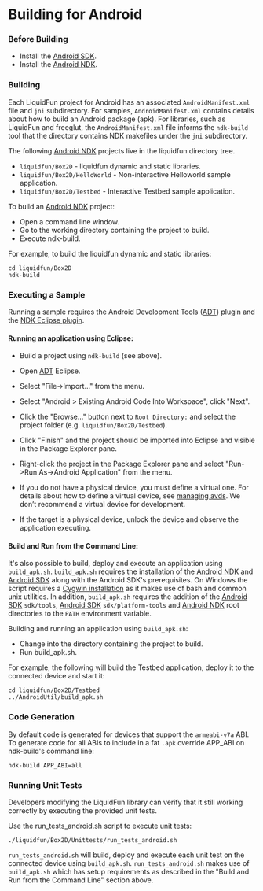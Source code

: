 # Building for Android

### Before Building

-   Install the [Android SDK].
-   Install the [Android NDK].

### Building

Each LiquidFun project for Android has an associated `AndroidManifest.xml`
file and `jni` subdirectory.  For samples, `AndroidManifest.xml` contains
details about how to build an Android package (apk).  For libraries, such as
LiquidFun and freeglut, the `AndroidManifest.xml` file informs the `ndk-build`
tool that the directory contains NDK makefiles under the `jni` subdirectory.

The following [Android NDK][] projects live in the liquidfun directory tree.

-   `liquidfun/Box2D` - liquidfun dynamic and static libraries.
-   `liquidfun/Box2D/HelloWorld` - Non-interactive Helloworld sample
     application.
-   `liquidfun/Box2D/Testbed` - Interactive Testbed sample application.

To build an [Android NDK][] project:

-   Open a command line window.
-   Go to the working directory containing the project to build.
-   Execute ndk-build.

For example, to build the liquidfun dynamic and static libraries:

    cd liquidfun/Box2D
    ndk-build

### Executing a Sample

Running a sample requires the Android Development Tools ([ADT][]) plugin and
the [NDK Eclipse plugin][].

#### Running an application using Eclipse:

-   Build a project using `ndk-build` (see above).
-   Open [ADT][] Eclipse.
-   Select "File->Import..." from the menu.
-   Select "Android > Existing Android Code Into Workspace", click "Next".
-   Click the "Browse..." button next to `Root Directory:` and select the
    project folder (e.g. `liquidfun/Box2D/Testbed`).
-   Click "Finish" and the project should be imported into Eclipse and visible
    in the Package Explorer pane.
-   Right-click the project in the Package Explorer pane and select
    "Run->Run As->Android Application" from the menu.
-   If you do not have a physical device, you must define a virtual one.
    For details about how to define a virtual device, see [managing avds][].
    We don’t recommend a virtual device for development.

-   If the target is a physical device, unlock the device and observe the application executing.

#### Build and Run from the Command Line:

It's also possible to build, deploy and execute an application using
`build_apk.sh`.  `build_apk.sh` requires the installation of the
[Android NDK][] and [Android SDK][] along with the Android SDK's prerequisites.
On Windows the script requires a [Cygwin installation][] as it
makes use of bash and common unix utilities.  In addition, `build_apk.sh`
requires the addition of the [Android SDK][] `sdk/tools`, [Android SDK][]
`sdk/platform-tools` and [Android NDK][] root directories to the `PATH`
environment variable.

Building and running an application using `build_apk.sh`:

-   Change into the directory containing the project to build.
-   Run build\_apk.sh.

For example, the following will build the Testbed application, deploy it to
the connected device and start it:

    cd liquidfun/Box2D/Testbed
    ../AndroidUtil/build_apk.sh

### Code Generation

By default code is generated for devices that support the `armeabi-v7a` ABI.
To generate code for all ABIs to include in a fat `.apk` override APP\_ABI on
ndk-build's command line:

    ndk-build APP_ABI=all

### Running Unit Tests

Developers modifying the LiquidFun library can verify that it still working
correctly by executing the provided unit tests.

Use the run\_tests\_android.sh script to execute unit tests:

    ./liquidfun/Box2D/Unittests/run_tests_android.sh

`run_tests_android.sh` will build, deploy and execute each unit test on the
connected device using `build_apk.sh`.  `run_tests_android.sh` makes use of
`build_apk.sh` which has setup requirements as described in the
"Build and Run from the Command Line" section above.

  [Android SDK]: https://developer.android.com/sdk/index.html
  [Android NDK]: http://developer.android.com/tools/sdk/ndk/index.html
  [NDK Eclipse plugin]: http://developer.android.com/sdk/index.html
  [managing avds]: http://developer.android.com/tools/devices/managing-avds.html
  [Cygwin installation]: http://www.cygwin.com/
  [ADT]: http://developer.android.com/tools/sdk/eclipse-adt.html

